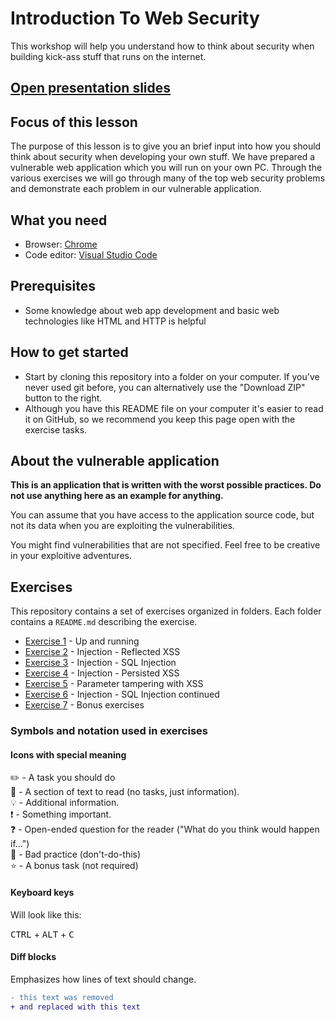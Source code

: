 # Introduction To Web Security

This workshop will help you understand how to think about security when building kick-ass stuff that runs on the internet.

## [Open presentation slides](https://docs.google.com/presentation/d/1ZN5LGzkfIuwprCalj8lv0YZEMNkMS6-8WdrHIpWXwX0/edit?usp=sharing)

## Focus of this lesson

The purpose of this lesson is to give you an brief input into how you should think about security when developing your own stuff. We have prepared a vulnerable web application which you will run on your own PC. Through the various exercises we will go through many of the top web security problems and demonstrate each problem in our vulnerable application.

## What you need

- Browser: [Chrome](https://www.google.com/chrome)
- Code editor: [Visual Studio Code](https://code.visualstudio.com)

## Prerequisites

- Some knowledge about web app development and basic web technologies like HTML and HTTP is helpful

## How to get started

- Start by cloning this repository into a folder on your computer. If you've never used git before, you can alternatively use the "Download ZIP" button to the right.
- Although you have this README file on your computer it's easier to read it on GitHub, so we recommend you keep this page open with the exercise tasks.

## About the vulnerable application
**This is an application that is written with the worst possible practices. Do not use anything here as an example for anything.**

You can assume that you have access to the application source code, but not its data when you are exploiting the vulnerabilities. 

You might find vulnerabilities that are not specified. Feel free to be creative in your exploitive adventures.

## Exercises

This repository contains a set of exercises organized in folders. Each folder contains a `README.md` describing the exercise.

- [Exercise 1](exercise-1/) - Up and running
- [Exercise 2](exercise-2/) - Injection - Reflected XSS
- [Exercise 3](exercise-3/) - Injection - SQL Injection
- [Exercise 4](exercise-4/) - Injection - Persisted XSS
- [Exercise 5](exercise-5/) - Parameter tampering with XSS
- [Exercise 6](exercise-6/) - Injection - SQL Injection continued
- [Exercise 7](exercise-7/) - Bonus exercises

### Symbols and notation used in exercises

#### Icons with special meaning

:pencil2: - A task you should do  
:book: - A section of text to read (no tasks, just information).  
:bulb: - Additional information.  
:exclamation: - Something important.  
:question: - Open-ended question for the reader ("What do you think would happen if...")  
:poop: - Bad practice (don't-do-this)  
:star: - A bonus task (not required)  

#### Keyboard keys

Will look like this:

<kbd>CTRL</kbd> + <kbd>ALT</kbd> + <kbd>C</kbd>

#### Diff blocks

Emphasizes how lines of text should change.

```diff
- this text was removed
+ and replaced with this text
